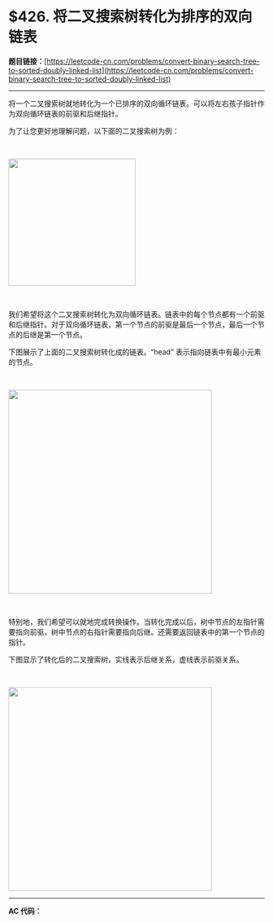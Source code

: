 # $426. 将二叉搜索树转化为排序的双向链表

**题目链接：**[https://leetcode-cn.com/problems/convert-binary-search-tree-to-sorted-doubly-linked-list](https://leetcode-cn.com/problems/convert-binary-search-tree-to-sorted-doubly-linked-list)

---

<div class="content__1Y2H">
 <div class="notranslate">
  <p>将一个二叉搜索树就地转化为一个已排序的双向循环链表。可以将左右孩子指针作为双向循环链表的前驱和后继指针。</p> 
  <p>为了让您更好地理解问题，以下面的二叉搜索树为例：</p> 
  <p>&nbsp;</p> 
  <p><img style="width: 250px;" src="../uploads/2018/10/12/bstdlloriginalbst.png"></p> 
  <p>&nbsp;</p> 
  <p>我们希望将这个二叉搜索树转化为双向循环链表。链表中的每个节点都有一个前驱和后继指针。对于双向循环链表，第一个节点的前驱是最后一个节点，最后一个节点的后继是第一个节点。</p> 
  <p>下图展示了上面的二叉搜索树转化成的链表。“head” 表示指向链表中有最小元素的节点。</p> 
  <p>&nbsp;</p> 
  <p><img style="width: 400px;" src="../uploads/2018/10/12/bstdllreturndll.png"></p> 
  <p>&nbsp;</p> 
  <p>特别地，我们希望可以就地完成转换操作。当转化完成以后，树中节点的左指针需要指向前驱，树中节点的右指针需要指向后继。还需要返回链表中的第一个节点的指针。</p> 
  <p>下图显示了转化后的二叉搜索树，实线表示后继关系，虚线表示前驱关系。</p> 
  <p>&nbsp;</p> 
  <p><img style="width: 400px;" src="../uploads/2018/10/12/bstdllreturnbst.png"></p> 
 </div>
</div>

---

**AC 代码：**

```java

```